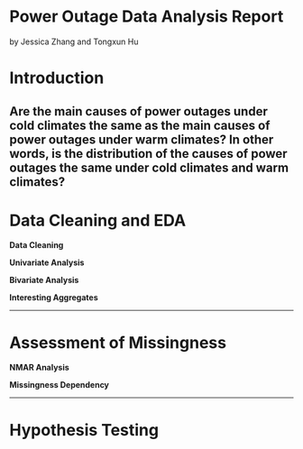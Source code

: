 # Power Outage Data Analysis Report
by Jessica Zhang and Tongxun Hu

# Introduction
Are the main causes of power outages under cold climates the same as the main causes of power outages under warm climates? 
In other words, is the distribution of the causes of power outages the same under cold climates and warm climates?
------
# Data Cleaning and EDA

**Data Cleaning**

**Univariate Analysis**

**Bivariate Analysis**

**Interesting Aggregates**

------
# Assessment of Missingness

**NMAR Analysis**

**Missingness Dependency**

------
# Hypothesis Testing

<!-- <iframe src="assets/03-eda.html" width=800 height=600 frameBorder=0></iframe> -->
